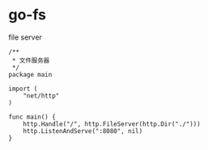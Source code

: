 # go-fs
file server

```
/**
 * 文件服务器
 */
package main

import (
	"net/http"
)

func main() {
	http.Handle("/", http.FileServer(http.Dir("./")))
	http.ListenAndServe(":8080", nil)
}
```
